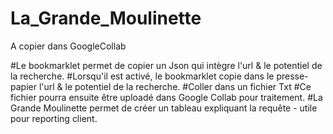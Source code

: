 # La_Grande_Moulinette
A copier dans GoogleCollab

#Le bookmarklet permet de copier un Json qui intègre l'url & le potentiel de la recherche.
#Lorsqu'il est activé, le bookmarklet copie dans le presse-papier l'url & le potentiel de la recherche.
#Coller dans un fichier Txt
#Ce fichier pourra ensuite être uploadé dans Google Collab pour traitement.
#La Grande Moulinette permet de créer un tableau expliquant la requête - utile pour reporting client. 
